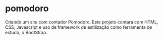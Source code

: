 # pomodoro
Criando um site com contador Pomodoro. Este projeto contará com HTML, CSS, Javascript e uso de framework de estilização como ferramenta de estudo, o BootStrap.
